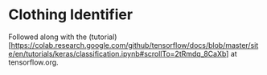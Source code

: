 # Clothing Identifier

Followed along with the (tutorial)[https://colab.research.google.com/github/tensorflow/docs/blob/master/site/en/tutorials/keras/classification.ipynb#scrollTo=2tRmdq_8CaXb] at tensorflow.org.
